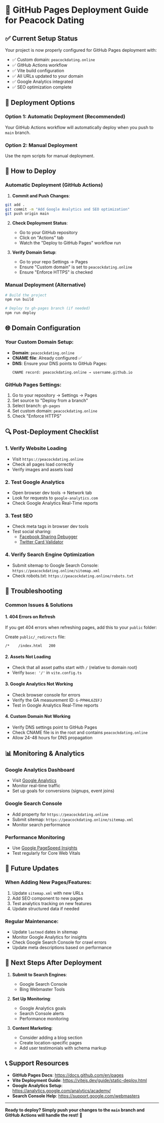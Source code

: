 # 🚀 GitHub Pages Deployment Guide for Peacock Dating

## ✅ **Current Setup Status**

Your project is now properly configured for GitHub Pages deployment with:

- ✅ Custom domain: `peacockdating.online`
- ✅ GitHub Actions workflow
- ✅ Vite build configuration
- ✅ All URLs updated to your domain
- ✅ Google Analytics integrated
- ✅ SEO optimization complete

## 📝 **Deployment Options**

### Option 1: Automatic Deployment (Recommended)

Your GitHub Actions workflow will automatically deploy when you push to `main` branch.

### Option 2: Manual Deployment

Use the npm scripts for manual deployment.

## 🔄 **How to Deploy**

### **Automatic Deployment (GitHub Actions)**

1. **Commit and Push Changes**:

```bash
git add .
git commit -m "Add Google Analytics and SEO optimization"
git push origin main
```

2. **Check Deployment Status**:

   - Go to your GitHub repository
   - Click on "Actions" tab
   - Watch the "Deploy to GitHub Pages" workflow run

3. **Verify Domain Setup**:
   - Go to your repo Settings → Pages
   - Ensure "Custom domain" is set to `peacockdating.online`
   - Ensure "Enforce HTTPS" is checked

### **Manual Deployment (Alternative)**

```bash
# Build the project
npm run build

# Deploy to gh-pages branch (if needed)
npm run deploy
```

## 🌐 **Domain Configuration**

### Your Custom Domain Setup:

- **Domain**: `peacockdating.online`
- **CNAME file**: Already configured ✅
- **DNS**: Ensure your DNS points to GitHub Pages:
  ```
  CNAME record: peacockdating.online → username.github.io
  ```

### GitHub Pages Settings:

1. Go to your repository → Settings → Pages
2. Set source to "Deploy from a branch"
3. Select branch: `gh-pages`
4. Set custom domain: `peacockdating.online`
5. Check "Enforce HTTPS"

## 🔍 **Post-Deployment Checklist**

### 1. **Verify Website Loading**

- Visit `https://peacockdating.online`
- Check all pages load correctly
- Verify images and assets load

### 2. **Test Google Analytics**

- Open browser dev tools → Network tab
- Look for requests to `google-analytics.com`
- Check Google Analytics Real-Time reports

### 3. **Test SEO**

- Check meta tags in browser dev tools
- Test social sharing:
  - [Facebook Sharing Debugger](https://developers.facebook.com/tools/debug/)
  - [Twitter Card Validator](https://cards-dev.twitter.com/validator)

### 4. **Verify Search Engine Optimization**

- Submit sitemap to Google Search Console: `https://peacockdating.online/sitemap.xml`
- Check robots.txt: `https://peacockdating.online/robots.txt`

## 🐛 **Troubleshooting**

### **Common Issues & Solutions**

#### 1. **404 Errors on Refresh**

If you get 404 errors when refreshing pages, add this to your `public` folder:

Create `public/_redirects` file:

```
/*    /index.html   200
```

#### 2. **Assets Not Loading**

- Check that all asset paths start with `/` (relative to domain root)
- Verify `base: '/'` in `vite.config.ts`

#### 3. **Google Analytics Not Working**

- Check browser console for errors
- Verify the GA measurement ID: `G-PPHHL6ZEFJ`
- Test in Google Analytics Real-Time reports

#### 4. **Custom Domain Not Working**

- Verify DNS settings point to GitHub Pages
- Check CNAME file is in the root and contains `peacockdating.online`
- Allow 24-48 hours for DNS propagation

## 📊 **Monitoring & Analytics**

### **Google Analytics Dashboard**

- Visit [Google Analytics](https://analytics.google.com)
- Monitor real-time traffic
- Set up goals for conversions (signups, event joins)

### **Google Search Console**

- Add property for `https://peacockdating.online`
- Submit sitemap: `https://peacockdating.online/sitemap.xml`
- Monitor search performance

### **Performance Monitoring**

- Use [Google PageSpeed Insights](https://pagespeed.web.dev/)
- Test regularly for Core Web Vitals

## 🔄 **Future Updates**

### **When Adding New Pages/Features:**

1. Update `sitemap.xml` with new URLs
2. Add SEO component to new pages
3. Test analytics tracking on new features
4. Update structured data if needed

### **Regular Maintenance:**

- Update `lastmod` dates in sitemap
- Monitor Google Analytics for insights
- Check Google Search Console for crawl errors
- Update meta descriptions based on performance

## 🎯 **Next Steps After Deployment**

1. **Submit to Search Engines**:

   - Google Search Console
   - Bing Webmaster Tools

2. **Set Up Monitoring**:

   - Google Analytics goals
   - Search Console alerts
   - Performance monitoring

3. **Content Marketing**:
   - Consider adding a blog section
   - Create location-specific pages
   - Add user testimonials with schema markup

## 📞 **Support Resources**

- **GitHub Pages Docs**: https://docs.github.com/en/pages
- **Vite Deployment Guide**: https://vitejs.dev/guide/static-deploy.html
- **Google Analytics Setup**: https://analytics.google.com/analytics/academy/
- **Search Console Help**: https://support.google.com/webmasters

---

**Ready to deploy? Simply push your changes to the `main` branch and GitHub Actions will handle the rest!** 🚀
